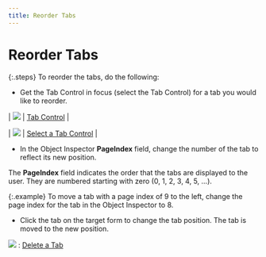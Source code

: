 ```yaml
---
title: Reorder Tabs
---
```


# Reorder Tabs


{:.steps}
To reorder the tabs, do the following:

- Get the Tab Control in focus (select the Tab Control)  for a tab you would like to reorder.



| ![]({{site.fd_baseurl}}/img/lens.gif) | [Tab  Control]({{site.fd_baseurl}}/misc/tab_control_target_form.html) |



| ![]({{site.fd_baseurl}}/img/lens.gif) | [Select  a Tab Control]({{site.fd_baseurl}}/misc/select_a_tab_control_target_form.html) |


- In the Object Inspector **PageIndex**  field, change the number of the tab to reflect its new position.



The **PageIndex** field indicates  the order that the tabs are displayed to the user. They are numbered starting  with zero (0, 1, 2, 3, 4, 5, ...).


{:.example}
To move a tab with a page index of 9 to the  left, change the page index for the tab in the Object Inspector to 8.

- Click the tab on the target form to change the  tab position. The tab is moved to the new position.



![]({{site.fd_baseurl}}/img/see_also.gif)
: [Delete  a Tab]({{site.fd_baseurl}}/misc/delete_a_tab_create_customized_profiles.html)

